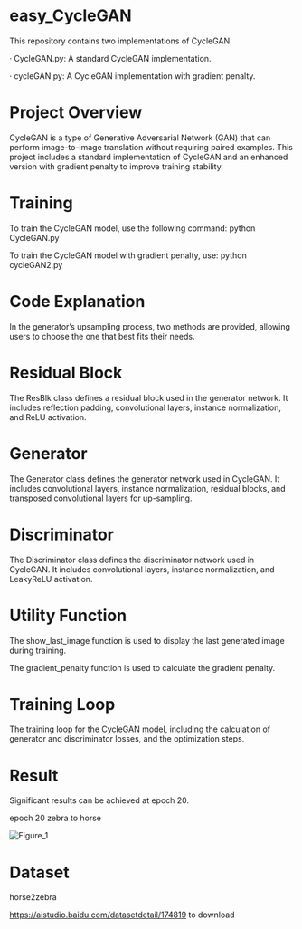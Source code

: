 # easy_CycleGAN

This repository contains two implementations of CycleGAN:

· CycleGAN.py: A standard CycleGAN implementation.

· cycleGAN.py: A CycleGAN implementation with gradient penalty.

# Project Overview

CycleGAN is a type of Generative Adversarial Network (GAN) that can perform image-to-image translation without requiring paired examples. This project includes a standard implementation of CycleGAN and an enhanced version with gradient penalty to improve training stability.

# Training

To train the CycleGAN model, use the following command: python CycleGAN.py

To train the CycleGAN model with gradient penalty, use: python cycleGAN2.py

# Code Explanation

In the generator’s upsampling process, two methods are provided, allowing users to choose the one that best fits their needs.

# Residual Block

The ResBlk class defines a residual block used in the generator network. It includes reflection padding, convolutional layers, instance normalization, and ReLU activation.

# Generator

The Generator class defines the generator network used in CycleGAN. It includes convolutional layers, instance normalization, residual blocks, and transposed convolutional layers for up-sampling.

# Discriminator

The Discriminator class defines the discriminator network used in CycleGAN. It includes convolutional layers, instance normalization, and LeakyReLU activation.

# Utility Function

The show_last_image function is used to display the last generated image during training.

The gradient_penalty function is used to calculate the gradient penalty.

# Training Loop

The training loop for the CycleGAN model, including the calculation of generator and discriminator losses, and the optimization steps.

# Result

Significant results can be achieved at epoch 20.

epoch 20  zebra to horse

![Figure_1](https://github.com/user-attachments/assets/a4a31f8f-1fbe-45e8-9698-c7f51aea185b)

# Dataset

horse2zebra

https://aistudio.baidu.com/datasetdetail/174819 to download



